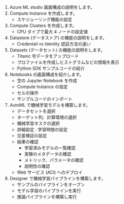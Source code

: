 1. Azure ML studio 画面構成の説明をします。
2. Compute Instance を作成します。
    - スケジューリング機能の設定
3. Compute Clusters を作成します。
    - CPU タイプで最大 4 ノードの設定値
4. Datastore (データストア) の機能の説明をします。
    - Credentail vs Identity 認証方法の違い
5. Datasets (データセット) の機能の説明をします。
    - Titanic 号データをアップロード
    - プロファイルを作成しヒストグラムなどの情報を表示
    - Python SDK サンプルコードの紹介
6. Notebooks の画面構成を紹介します。
    - 空の Jupyter Notebook を作成
    - Compute Instance の指定
    - セルの操作
    - サンプルコードのインポート
7. AutoML で機械学習モデルを構築します。
    - データセットを選択
    - ターゲット列、計算環境の選択
    - 機械学習タスクの選択
    - 詳細設定 : 学習時間の設定
    - 交差検証の設定
    - 結果の確認
        - 学習済みモデルの一覧確認
        - 実験のメタデータの確認 
        - メトリック、パラメータの確認
        - 説明性の確認
    - Web サービス (ACI) へのデプロイ
8. Designer で機械学習パイプラインを構築します。
    - サンプルのパイプラインをオープン
    - モデル学習のパイプラインを実行
    - 推論パイプラインを構築し実行

